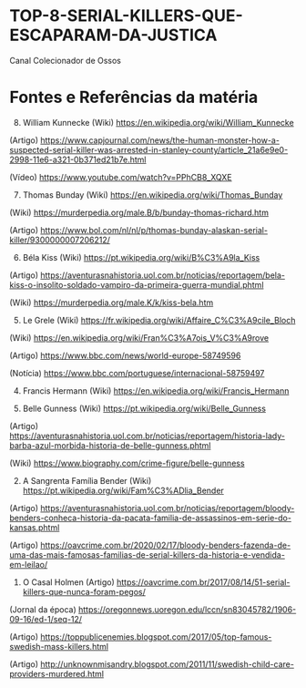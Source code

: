 # TOP-8-SERIAL-KILLERS-QUE-ESCAPARAM-DA-JUSTICA
Canal Colecionador de Ossos

# Fontes e Referências da matéria


8. William Kunnecke
(Wiki) https://en.wikipedia.org/wiki/William_Kunnecke

(Artigo) https://www.capjournal.com/news/the-human-monster-how-a-suspected-serial-killer-was-arrested-in-stanley-county/article_21a6e9e0-2998-11e6-a321-0b371ed21b7e.html

(Vídeo) https://www.youtube.com/watch?v=PPhCB8_XQXE


7. Thomas Bunday
(Wiki) https://en.wikipedia.org/wiki/Thomas_Bunday

(Wiki) https://murderpedia.org/male.B/b/bunday-thomas-richard.htm

(Artigo) https://www.bol.com/nl/nl/p/thomas-bunday-alaskan-serial-killer/9300000007206212/


6. Béla Kiss
(Wiki) https://pt.wikipedia.org/wiki/B%C3%A9la_Kiss

(Artigo) https://aventurasnahistoria.uol.com.br/noticias/reportagem/bela-kiss-o-insolito-soldado-vampiro-da-primeira-guerra-mundial.phtml

(Wiki) https://murderpedia.org/male.K/k/kiss-bela.htm


5. Le Grele
(Wiki) https://fr.wikipedia.org/wiki/Affaire_C%C3%A9cile_Bloch

(Wiki) https://en.wikipedia.org/wiki/Fran%C3%A7ois_V%C3%A9rove

(Artigo) https://www.bbc.com/news/world-europe-58749596

(Notícia) https://www.bbc.com/portuguese/internacional-58759497


4. Francis Hermann
(Wiki) https://en.wikipedia.org/wiki/Francis_Hermann


3. Belle Gunness
(Wiki) https://pt.wikipedia.org/wiki/Belle_Gunness

(Artigo) https://aventurasnahistoria.uol.com.br/noticias/reportagem/historia-lady-barba-azul-morbida-historia-de-belle-gunness.phtml

(Wiki) https://www.biography.com/crime-figure/belle-gunness


2. A Sangrenta Família Bender
(Wiki) https://pt.wikipedia.org/wiki/Fam%C3%ADlia_Bender

(Artigo) https://aventurasnahistoria.uol.com.br/noticias/reportagem/bloody-benders-conheca-historia-da-pacata-familia-de-assassinos-em-serie-do-kansas.phtml

(Artigo) https://oavcrime.com.br/2020/02/17/bloody-benders-fazenda-de-uma-das-mais-famosas-familias-de-serial-killers-da-historia-e-vendida-em-leilao/


1. O Casal Holmen
(Artigo) https://oavcrime.com.br/2017/08/14/51-serial-killers-que-nunca-foram-pegos/

(Jornal da época) https://oregonnews.uoregon.edu/lccn/sn83045782/1906-09-16/ed-1/seq-12/

(Artigo) https://toppublicenemies.blogspot.com/2017/05/top-famous-swedish-mass-killers.html

(Artigo) http://unknownmisandry.blogspot.com/2011/11/swedish-child-care-providers-murdered.html
